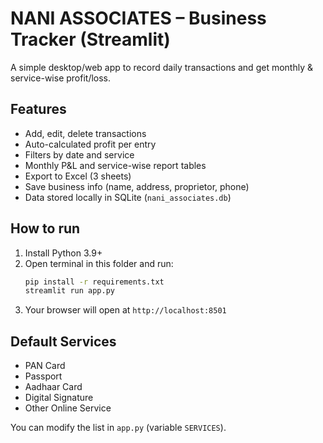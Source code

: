 # NANI ASSOCIATES – Business Tracker (Streamlit)

A simple desktop/web app to record daily transactions and get monthly & service-wise profit/loss.

## Features
- Add, edit, delete transactions
- Auto-calculated profit per entry
- Filters by date and service
- Monthly P&L and service-wise report tables
- Export to Excel (3 sheets)
- Save business info (name, address, proprietor, phone)
- Data stored locally in SQLite (`nani_associates.db`)

## How to run
1. Install Python 3.9+
2. Open terminal in this folder and run:
   ```bash
   pip install -r requirements.txt
   streamlit run app.py
   ```
3. Your browser will open at `http://localhost:8501`

## Default Services
- PAN Card
- Passport
- Aadhaar Card
- Digital Signature
- Other Online Service

You can modify the list in `app.py` (variable `SERVICES`).
